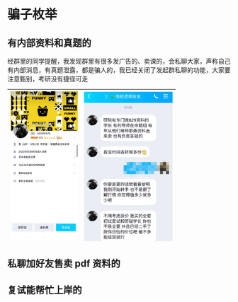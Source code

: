 # 骗子枚举



## 有内部资料和真题的

经群里的同学提醒，我发现群里有很多发广告的、卖课的，会私聊大家，声称自己有内部消息，有真题泄露，都是骗人的，我已经关闭了发起群私聊的功能，大家要注意甄别，考研没有捷径可走

| <img src="assets/image-20220327102016195.png" alt="image-20220327102016195" style="zoom:33%;" /> | <img align="left" src="assets/image-20220327101938276.png" alt="image-20220327101938276" style="zoom: 33%;" /> |
| ------------------------------------------------------------ | ------------------------------------------------------------ |



## 私聊加好友售卖 pdf 资料的



## 复试能帮忙上岸的




